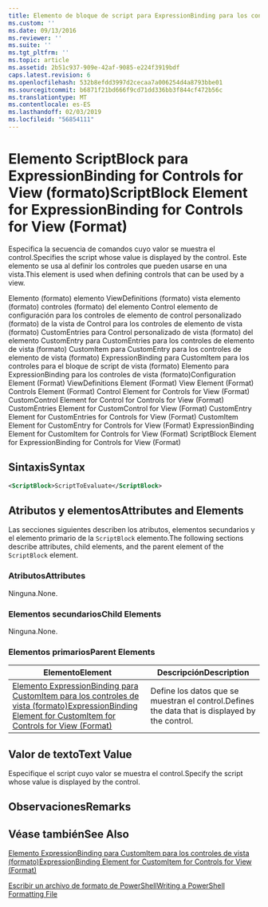 ```yaml
---
title: Elemento de bloque de script para ExpressionBinding para los controles de vista (formato) | Microsoft Docs
ms.custom: ''
ms.date: 09/13/2016
ms.reviewer: ''
ms.suite: ''
ms.tgt_pltfrm: ''
ms.topic: article
ms.assetid: 2b51c937-909e-42af-9085-e224f3919bdf
caps.latest.revision: 6
ms.openlocfilehash: 532b8efdd3997d2cecaa7a006254d4a8793bbe01
ms.sourcegitcommit: b6871f21bd666f9cd71dd336bb3f844cf472b56c
ms.translationtype: MT
ms.contentlocale: es-ES
ms.lasthandoff: 02/03/2019
ms.locfileid: "56854111"
---
```

# <a name="scriptblock-element-for-expressionbinding-for-controls-for-view-format"></a><span data-ttu-id="01934-102">Elemento ScriptBlock para ExpressionBinding for Controls for View (formato)</span><span class="sxs-lookup"><span data-stu-id="01934-102">ScriptBlock Element for ExpressionBinding for Controls for View (Format)</span></span>

<span data-ttu-id="01934-103">Especifica la secuencia de comandos cuyo valor se muestra el control.</span><span class="sxs-lookup"><span data-stu-id="01934-103">Specifies the script whose value is displayed by the control.</span></span> <span data-ttu-id="01934-104">Este elemento se usa al definir los controles que pueden usarse en una vista.</span><span class="sxs-lookup"><span data-stu-id="01934-104">This element is used when defining controls that can be used by a view.</span></span>

<span data-ttu-id="01934-105">Elemento (formato) elemento ViewDefinitions (formato) vista elemento (formato) controles (formato) del elemento Control elemento de configuración para los controles de elemento de control personalizado (formato) de la vista de Control para los controles de elemento de vista (formato) CustomEntries para Control personalizado de vista (formato) del elemento CustomEntry para CustomEntries para los controles de elemento de vista (formato) CustomItem para CustomEntry para los controles de elemento de vista (formato) ExpressionBinding para CustomItem para los controles para el bloque de script de vista (formato) Elemento para ExpressionBinding para los controles de vista (formato)</span><span class="sxs-lookup"><span data-stu-id="01934-105">Configuration Element (Format) ViewDefinitions Element (Format) View Element (Format) Controls Element (Format) Control Element for Controls for View (Format) CustomControl Element for Control for Controls for View (Format) CustomEntries Element for CustomControl for View (Format) CustomEntry Element for CustomEntries for Controls for View (Format) CustomItem Element for CustomEntry for Controls for View (Format) ExpressionBinding Element for CustomItem for Controls for View (Format) ScriptBlock Element for ExpressionBinding for Controls for View (Format)</span></span>

## <a name="syntax"></a><span data-ttu-id="01934-106">Sintaxis</span><span class="sxs-lookup"><span data-stu-id="01934-106">Syntax</span></span>

```xml
<ScriptBlock>ScriptToEvaluate</ScriptBlock>
```

## <a name="attributes-and-elements"></a><span data-ttu-id="01934-107">Atributos y elementos</span><span class="sxs-lookup"><span data-stu-id="01934-107">Attributes and Elements</span></span>

<span data-ttu-id="01934-108">Las secciones siguientes describen los atributos, elementos secundarios y el elemento primario de la `ScriptBlock` elemento.</span><span class="sxs-lookup"><span data-stu-id="01934-108">The following sections describe attributes, child elements, and the parent element of the `ScriptBlock` element.</span></span>

### <a name="attributes"></a><span data-ttu-id="01934-109">Atributos</span><span class="sxs-lookup"><span data-stu-id="01934-109">Attributes</span></span>

<span data-ttu-id="01934-110">Ninguna.</span><span class="sxs-lookup"><span data-stu-id="01934-110">None.</span></span>

### <a name="child-elements"></a><span data-ttu-id="01934-111">Elementos secundarios</span><span class="sxs-lookup"><span data-stu-id="01934-111">Child Elements</span></span>

<span data-ttu-id="01934-112">Ninguna.</span><span class="sxs-lookup"><span data-stu-id="01934-112">None.</span></span>

### <a name="parent-elements"></a><span data-ttu-id="01934-113">Elementos primarios</span><span class="sxs-lookup"><span data-stu-id="01934-113">Parent Elements</span></span>

|<span data-ttu-id="01934-114">Elemento</span><span class="sxs-lookup"><span data-stu-id="01934-114">Element</span></span>|<span data-ttu-id="01934-115">Descripción</span><span class="sxs-lookup"><span data-stu-id="01934-115">Description</span></span>|
|-------------|-----------------|
|[<span data-ttu-id="01934-116">Elemento ExpressionBinding para CustomItem para los controles de vista (formato)</span><span class="sxs-lookup"><span data-stu-id="01934-116">ExpressionBinding Element for CustomItem for Controls for View (Format)</span></span>](./expressionbinding-element-for-customitem-for-controls-for-view-format.md)|<span data-ttu-id="01934-117">Define los datos que se muestran el control.</span><span class="sxs-lookup"><span data-stu-id="01934-117">Defines the data that is displayed by the control.</span></span>|

## <a name="text-value"></a><span data-ttu-id="01934-118">Valor de texto</span><span class="sxs-lookup"><span data-stu-id="01934-118">Text Value</span></span>

<span data-ttu-id="01934-119">Especifique el script cuyo valor se muestra el control.</span><span class="sxs-lookup"><span data-stu-id="01934-119">Specify the script whose value is displayed by the control.</span></span>

## <a name="remarks"></a><span data-ttu-id="01934-120">Observaciones</span><span class="sxs-lookup"><span data-stu-id="01934-120">Remarks</span></span>

## <a name="see-also"></a><span data-ttu-id="01934-121">Véase también</span><span class="sxs-lookup"><span data-stu-id="01934-121">See Also</span></span>

[<span data-ttu-id="01934-122">Elemento ExpressionBinding para CustomItem para los controles de vista (formato)</span><span class="sxs-lookup"><span data-stu-id="01934-122">ExpressionBinding Element for CustomItem for Controls for View (Format)</span></span>](./expressionbinding-element-for-customitem-for-controls-for-view-format.md)

[<span data-ttu-id="01934-123">Escribir un archivo de formato de PowerShell</span><span class="sxs-lookup"><span data-stu-id="01934-123">Writing a PowerShell Formatting File</span></span>](./writing-a-powershell-formatting-file.md)
